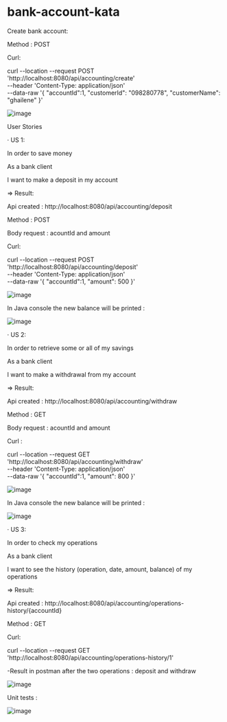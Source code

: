 # bank-account-kata

Create bank account:

Method : POST

Curl: 

curl --location --request POST 'http://localhost:8080/api/accounting/create' \
--header 'Content-Type: application/json' \
--data-raw '{
    "accountId":1,
    "customerId": "098280778",
    "customerName": "ghailene"
}'

![image](https://user-images.githubusercontent.com/36199753/152818304-933f0828-8a89-4de2-b003-7ebd70bd2870.png)


User Stories

·         US 1:

In order to save money

As a bank client

I want to make a deposit in my account

=> Result:

Api created : http://localhost:8080/api/accounting/deposit

Method : POST

Body request : acountId and amount

Curl:

curl --location --request POST 'http://localhost:8080/api/accounting/deposit' \
--header 'Content-Type: application/json' \
--data-raw '{
    "accountId":1,
    "amount": 500
}'

![image](https://user-images.githubusercontent.com/36199753/152422237-2a949e33-6564-4f71-8a0d-91a43237f8e6.png)

In Java console the new balance will be printed :

![image](https://user-images.githubusercontent.com/36199753/152421021-be5296f8-d4bc-4ca3-b376-23a7536744d5.png)


·         US 2:

In order to retrieve some or all of my savings

As a bank client

I want to make a withdrawal from my account

=> Result:

Api created : http://localhost:8080/api/accounting/withdraw

Method : GET

Body request : acountId and amount

Curl :

curl --location --request GET 'http://localhost:8080/api/accounting/withdraw' \
--header 'Content-Type: application/json' \
--data-raw '{
    "accountId":1,
    "amount": 800
}'

![image](https://user-images.githubusercontent.com/36199753/152422194-9543e10d-7298-461d-ba5a-5b6145840ec7.png)


In Java console the new balance will be printed :

![image](https://user-images.githubusercontent.com/36199753/152421732-c0e2d419-e991-41fe-936d-8c0fb6f4d072.png)

·         US 3:

In order to check my operations

As a bank client

I want to see the history (operation, date, amount, balance) of my operations

=> Result:

Api created : http://localhost:8080/api/accounting/operations-history/{accountId}

Method : GET

Curl:

curl --location --request GET 'http://localhost:8080/api/accounting/operations-history/1'

-Result in postman after the two operations : deposit and withdraw

![image](https://user-images.githubusercontent.com/36199753/152817590-07bb5c85-d884-4c88-8ab3-f600ce386902.png)

Unit tests :

![image](https://user-images.githubusercontent.com/36199753/152817307-fe395671-2d3b-488b-96f3-b72b4cfae764.png)

